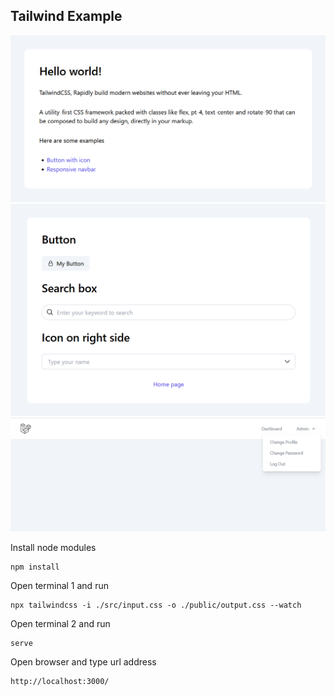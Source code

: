 ## Tailwind Example

![Screenshot](https://raw.githubusercontent.com/akhmads/tailwind-example/main/screenshot/tailwind-1.png)
![Screenshot](https://raw.githubusercontent.com/akhmads/tailwind-example/main/screenshot/tailwind-2.png)
![Screenshot](https://raw.githubusercontent.com/akhmads/tailwind-example/main/screenshot/tailwind-3.png)

Install node modules

```
npm install
```

Open terminal 1 and run

```
npx tailwindcss -i ./src/input.css -o ./public/output.css --watch
```

Open terminal 2 and run

```
serve
```

Open browser and type url address

```
http://localhost:3000/
```
